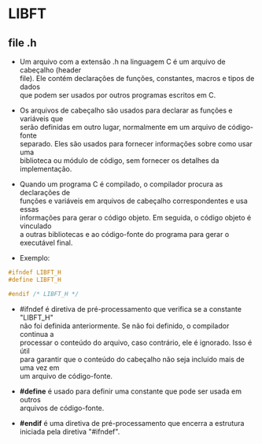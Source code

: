 # LIBFT

## file .h
- Um arquivo com a extensão .h na linguagem C é um arquivo de cabeçalho (header\
file). Ele contém declarações de funções, constantes, macros e tipos de dados\
que podem ser usados por outros programas escritos em C.

- Os arquivos de cabeçalho são usados para declarar as funções e variáveis que\
serão definidas em outro lugar, normalmente em um arquivo de código-fonte\
separado. Eles são usados para fornecer informações sobre como usar uma\
biblioteca ou módulo de código, sem fornecer os detalhes da implementação.

- Quando um programa C é compilado, o compilador procura as declarações de\
funções e variáveis em arquivos de cabeçalho correspondentes e usa essas\
informações para gerar o código objeto. Em seguida, o código objeto é vinculado\
a outras bibliotecas e ao código-fonte do programa para gerar o executável final.

- Exemplo:
```c
#ifndef LIBFT_H
#define LIBFT_H

#endif /* LIBFT_H */ 
```

- #ifndef é diretiva de pré-processamento que verifica se a constante "LIBFT_H"\
não foi definida anteriormente. Se não foi definido, o compilador continua a\
processar o conteúdo do arquivo, caso contrário, ele é ignorado. Isso é útil\
para garantir que o conteúdo do cabeçalho não seja incluído mais de uma vez em\
um arquivo de código-fonte.

- **#define** é usado para definir uma constante que pode ser usada em outros\
arquivos de código-fonte.

- **#endif** é uma diretiva de pré-processamento que encerra a estrutura\
iniciada pela diretiva "#ifndef".
